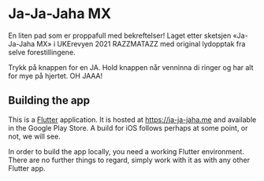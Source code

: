 # Ja-Ja-Jaha MX

En liten pad som er proppafull med bekreftelser!
Laget etter sketsjen «Ja-Ja-Jaha MX» i UKErevyen 2021 RAZZMATAZZ med original lydopptak fra selve forestillingene.

Trykk på knappen for en JA.
Hold knappen når venninna di ringer og har alt for mye på hjertet.
OH JAAA!

## Building the app

This is a [Flutter](https://flutter.dev) application.
It is hosted at <https://ja-ja-jaha.me> and available in the Google Play Store.
A build for iOS follows perhaps at some point, or not, we will see.

In order to build the app locally, you need a working Flutter environment.
There are no further things to regard, simply work with it as with any other Flutter app.
